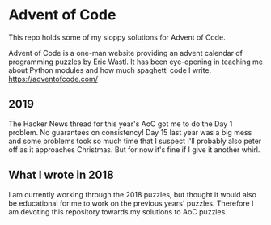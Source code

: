 # Advent of Code

This repo holds some of my sloppy solutions for Advent of Code.

Advent of Code is a one-man website providing an advent calendar of programming puzzles by Eric Wastl. It has been eye-opening in teaching me about Python modules and how much spaghetti code I write. https://adventofcode.com/

## 2019

The Hacker News thread for this year's AoC got me to do the Day 1 problem. No guarantees on consistency! Day 15 last year was a big mess and some problems took so much time that I suspect I'll probably also peter off as it approaches Christmas. But for now it's fine if I give it another whirl.

## What I wrote in 2018

I am currently working through the 2018 puzzles, but thought it would also be educational for me to work on the previous years' puzzles. Therefore I am devoting this repository towards my solutions to AoC puzzles. 

